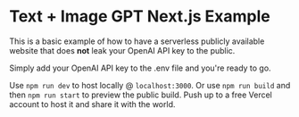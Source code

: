 # Text + Image GPT Next.js Example

This is a basic example of how to have a serverless publicly available website that does **not** leak your OpenAI API key to the public.

Simply add your OpenAI API key to the .env file and you're ready to go.

Use `npm run dev` to host locally @ `localhost:3000`. Or use `npm run build` and then `npm run start` to preview the public build. Push up to a free Vercel account to host it and share it with the world.

